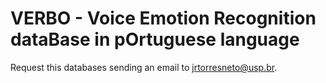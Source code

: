 # VERBO - Voice Emotion Recognition dataBase in pOrtuguese language

Request this databases sending an email to jrtorresneto@usp.br.
